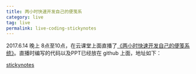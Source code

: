 ```yaml
---
title: 两小时快速开发自己的便笺系
category: live
tag: live
permalink: live-coding-stickynotes
---
```


2017.6.14 晚上 8点至10点，在云课堂上面直播了[《两小时快速开发自己的便笺系统》](http://study.163.com/course/courseMain.htm?courseId=1003953006)。直播时编写的代码以及PPT已经放在 github 上面，地址如下：

[stickynotes](https://github.com/huntbao/stickynotes)
